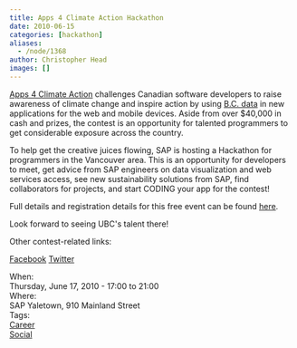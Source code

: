 ```yaml
---
title: Apps 4 Climate Action Hackathon
date: 2010-06-15
categories: [hackathon]
aliases:
  - /node/1368
author: Christopher Head
images: []
---
```


<div class="field field-name-body field-type-text-with-summary field-label-hidden"><div class="field-items"><div class="field-item even"><p><a href="http://apps4climateaction.gov.bc.ca/">Apps 4 Climate Action</a> challenges Canadian software developers to raise awareness of climate change and inspire action by using <a href="http://data.gov.bc.ca/">B.C. data</a> in new applications for the web and mobile devices. Aside from over $40,000 in cash and prizes, the contest is an opportunity for talented programmers to get considerable exposure across the country.</p>
<p>To help get the creative juices flowing, SAP is hosting a Hackathon for programmers in the Vancouver area. This is an opportunity for developers to meet, get advice from SAP engineers on data visualization and web services access, see new sustainability solutions from SAP, find collaborators for projects, and start CODING your app for the contest!</p>
<p>Full details and registration details for this free event can be found <a href="https://hackapps4climateaction.eventbrite.com">here</a>.</p>
<p>Look forward to seeing UBC&apos;s talent there!</p>
<p>Other contest-related links: </p>
<p><a href="https://www.facebook.com/Apps4ClimateAction?ref=ts">Facebook</a> <a href="https://twitter.com/a4ca">Twitter</a> </p>
</div></div></div><div class="field field-name-field-dates field-type-datetime field-label-above"><div class="field-label">When:&#xA0;</div><div class="field-items"><div class="field-item even"><span class="date-display-single">Thursday, June 17, 2010 - <span class="date-display-range"><span class="date-display-start">17:00</span> to <span class="date-display-end">21:00</span></span></span></div></div></div><div class="field field-name-field-location field-type-text field-label-above"><div class="field-label">Where:&#xA0;</div><div class="field-items"><div class="field-item even">SAP Yaletown, 910 Mainland  Street</div></div></div>    <footer>
    <div class="field field-name-field-tags field-type-taxonomy-term-reference field-label-above"><div class="field-label">Tags:&#xA0;</div><div class="field-items"><div class="field-item even"><a href="/career">Career</a></div><div class="field-item odd"><a href="/social">Social</a></div></div></div>      </footer>
